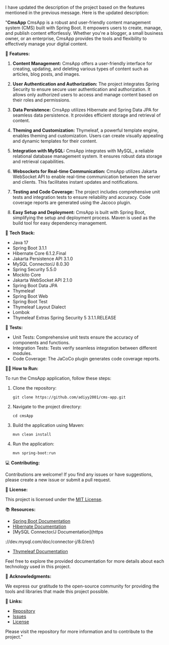 I have updated the description of the project based on the features mentioned in the previous message. Here is the updated description:

"**CmsApp** CmsApp is a robust and user-friendly content management system (CMS) built with Spring Boot. It empowers users to create, manage, and publish content effortlessly. Whether you're a blogger, a small business owner, or an enterprise, CmsApp provides the tools and flexibility to effectively manage your digital content.

🚀 **Features:**

1. **Content Management:** CmsApp offers a user-friendly interface for creating, updating, and deleting various types of content such as articles, blog posts, and images.

2. **User Authentication and Authorization:** The project integrates Spring Security to ensure secure user authentication and authorization. It allows only authorized users to access and manage content based on their roles and permissions.

3. **Data Persistence:** CmsApp utilizes Hibernate and Spring Data JPA for seamless data persistence. It provides efficient storage and retrieval of content.

4. **Theming and Customization:** Thymeleaf, a powerful template engine, enables theming and customization. Users can create visually appealing and dynamic templates for their content.

5. **Integration with MySQL:** CmsApp integrates with MySQL, a reliable relational database management system. It ensures robust data storage and retrieval capabilities.

6. **Websockets for Real-time Communication:** CmsApp utilizes Jakarta WebSocket API to enable real-time communication between the server and clients. This facilitates instant updates and notifications.

7. **Testing and Code Coverage:** The project includes comprehensive unit tests and integration tests to ensure reliability and accuracy. Code coverage reports are generated using the Jacoco plugin.

8. **Easy Setup and Deployment:** CmsApp is built with Spring Boot, simplifying the setup and deployment process. Maven is used as the build tool for easy dependency management.

🚀 **Tech Stack:**

- Java 17
- Spring Boot 3.1.1
- Hibernate Core 6.1.2.Final
- Jakarta Persistence API 3.1.0
- MySQL Connector/J 8.0.30
- Spring Security 5.5.0
- Mockito Core
- Jakarta WebSocket API 2.1.0
- Spring Boot Data JPA
- Thymeleaf
- Spring Boot Web
- Spring Boot Test
- Thymeleaf Layout Dialect
- Lombok
- Thymeleaf Extras Spring Security 5 3.1.1.RELEASE

🔬 **Tests:**

- Unit Tests: Comprehensive unit tests ensure the accuracy of components and functions.
- Integration Tests: Tests verify seamless integration between different modules.
- Code Coverage: The JaCoCo plugin generates code coverage reports.

🏃‍♀️ **How to Run:**

To run the CmsApp application, follow these steps:

1. Clone the repository:
   ```
   git clone https://github.com/adiyy2001/cms-app.git
   ```

2. Navigate to the project directory:
   ```
   cd cmsApp
   ```

3. Build the application using Maven:
   ```
   mvn clean install
   ```

4. Run the application:
   ```
   mvn spring-boot:run
   ```

💻 **Contributing:**

Contributions are welcome! If you find any issues or have suggestions, please create a new issue or submit a pull request.

📄 **License:**

This project is licensed under the [MIT License](https://opensource.org/licenses/MIT).

📚 **Resources:**

- [Spring Boot Documentation](https://docs.spring.io/spring-boot/docs/3.1.0/reference/htmlsingle/)
- [Hibernate Documentation](https://hibernate.org/orm/documentation/6.1/)
- [MySQL Connector/J Documentation](https

://dev.mysql.com/doc/connector-j/8.0/en/)
- [Thymeleaf Documentation](https://www.thymeleaf.org/documentation.html)

Feel free to explore the provided documentation for more details about each technology used in this project.

🌟 **Acknowledgments:**

We express our gratitude to the open-source community for providing the tools and libraries that made this project possible.

🔗 **Links:**

- [Repository](https://github.com/your-username/cmsApp)
- [Issues](https://github.com/your-username/cmsApp/issues)
- [License](https://opensource.org/licenses/MIT)

Please visit the repository for more information and to contribute to the project."